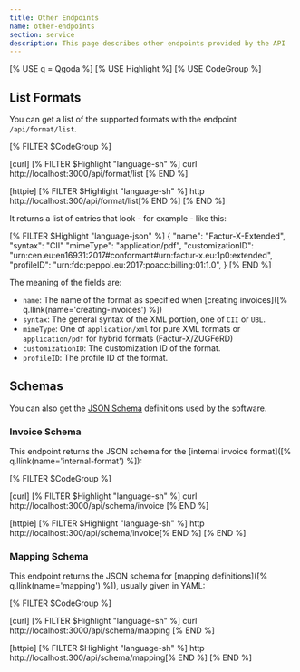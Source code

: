 ```yaml
---
title: Other Endpoints
name: other-endpoints
section: service
description: This page describes other endpoints provided by the API
---
```

<!--qgoda-no-xgettext-->
[% USE q = Qgoda %]
[% USE Highlight %]
[% USE CodeGroup %]
<!--/qgoda-no-xgettext-->

<qgoda-toc/>

## List Formats

You can get a list of the supported formats with the endpoint `/api/format/list`.

<!--qgoda-no-xgettext-->

[% FILTER $CodeGroup %]

[curl]
[% FILTER $Highlight "language-sh" %]
curl http://localhost:3000/api/format/list
[% END %]

[httpie]
[% FILTER $Highlight "language-sh" %]
http http://localhost:300/api/format/list[% END %]
[% END %]

<!--/qgoda-no-xgettext-->

It returns a list of entries that look - for example - like this:

<!--qgoda-no-xgettext-->

[% FILTER $Highlight "language-json" %]
{
"name": "Factur-X-Extended",
"syntax": "CII"
"mimeType": "application/pdf",
"customizationID": "urn:cen.eu:en16931:2017#conformant#urn:factur-x.eu:1p0:extended",
"profileID": "urn:fdc:peppol.eu:2017:poacc:billing:01:1.0",
}
[% END %]

<!--/qgoda-no-xgettext-->

The meaning of the fields are:

- `name`: The name of the format as specified when [creating invoices]([% q.llink(name='creating-invoices') %])
- `syntax`: The general syntax of the XML portion, one of `CII` or `UBL`.
- `mimeType`: One of `application/xml` for pure XML formats or `application/pdf` for hybrid formats (Factur-X/ZUGFeRD)
- `customizationID`: The customization ID of the format.
- `profileID`: The profile ID of the format.

## Schemas

You can also get the [JSON Schema](https://json-schema.org/) definitions used
by the software.

### Invoice Schema

This endpoint returns the JSON schema for the [internal invoice format]([% q.llink(name='internal-format') %]):

<!--qgoda-no-xgettext-->

[% FILTER $CodeGroup %]

[curl]
[% FILTER $Highlight "language-sh" %]
curl http://localhost:3000/api/schema/invoice
[% END %]

[httpie]
[% FILTER $Highlight "language-sh" %]
http http://localhost:300/api/schema/invoice[% END %]
[% END %]

<!--/qgoda-no-xgettext-->

### Mapping Schema

This endpoint returns the JSON schema for [mapping definitions]([% q.llink(name='mapping') %]), usually given
in YAML:

<!--qgoda-no-xgettext-->

[% FILTER $CodeGroup %]

[curl]
[% FILTER $Highlight "language-sh" %]
curl http://localhost:3000/api/schema/mapping
[% END %]

[httpie]
[% FILTER $Highlight "language-sh" %]
http http://localhost:300/api/schema/mapping[% END %]
[% END %]

<!--/qgoda-no-xgettext-->
